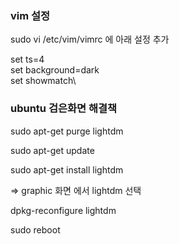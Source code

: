 ### vim 설정
sudo vi /etc/vim/vimrc 에 아래 설정 추가

set ts=4\
set background=dark\
set showmatch\

### ubuntu 검은화면 해결책
sudo apt-get purge lightdm

sudo apt-get update

sudo apt-get install lightdm

=> graphic 화면 에서 lightdm 선택

dpkg-reconfigure lightdm

sudo reboot


